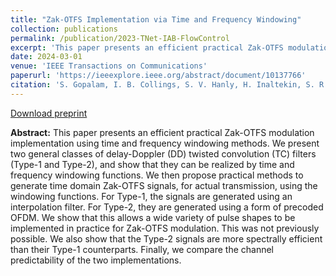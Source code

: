 ```yaml
---
title: "Zak-OTFS Implementation via Time and Frequency Windowing"
collection: publications
permalink: /publication/2023-TNet-IAB-FlowControl
excerpt: 'This paper presents an efficient practical Zak-OTFS modulation implementation using time and frequency windowing methods. We present two general classes of delay-Doppler (DD) twisted convolution (TC) filters (Type-1 and Type-2), and show that they can be realized by time and frequency windowing functions. We then propose practical methods to generate time domain Zak-OTFS signals, for actual transmission, using the windowing functions. For Type-1, the signals are generated using an interpolation filter. For Type-2, they are generated using a form of precoded OFDM. We show that this allows a wide variety of pulse shapes to be implemented in practice for Zak-OTFS modulation. This was not previously possible. We also show that the Type-2 signals are more spectrally efficient than their Type-1 counterparts. Finally, we compare the channel predictability of the two implementations.'
date: 2024-03-01
venue: 'IEEE Transactions on Communications'
paperurl: 'https://ieeexplore.ieee.org/abstract/document/10137766'
citation: 'S. Gopalam, I. B. Collings, S. V. Hanly, H. Inaltekin, S. R. B. Pillai and P. Whiting, &quot;Zak-OTFS Implementation via Time and Frequency Windowing,&quot; <i>in IEEE Transactions on Communications<i>, doi: 10.1109/TCOMM.2024.3366403.' 
---
```


[Download preprint](https://swaroop-gopalam.github.io/files/TCOMM3366403.pdf)

**Abstract:** This paper presents an efficient practical Zak-OTFS modulation implementation using time and frequency windowing methods. We present two general classes of delay-Doppler (DD) twisted convolution (TC) filters (Type-1 and Type-2), and show that they can be realized by time and frequency windowing functions. We then propose practical methods to generate time domain Zak-OTFS signals, for actual transmission, using the windowing functions. For Type-1, the signals are generated using an interpolation filter. For Type-2, they are generated using a form of precoded OFDM. We show that this allows a wide variety of pulse shapes to be implemented in practice for Zak-OTFS modulation. This was not previously possible. We also show that the Type-2 signals are more spectrally efficient than their Type-1 counterparts. Finally, we compare the channel predictability of the two implementations.

<!-- Recommended citation: 'S. Gopalam, S. V. Hanly and P. Whiting,  &quot;Distributed Resource Allocation and Flow Control Algorithms for mmWave IAB Networks,&quot; in <i>IEEE/ACM Transactions on Networking</i>, vol. 31, no. 6, pp. 3175-3190, Dec. 2023.' -->
